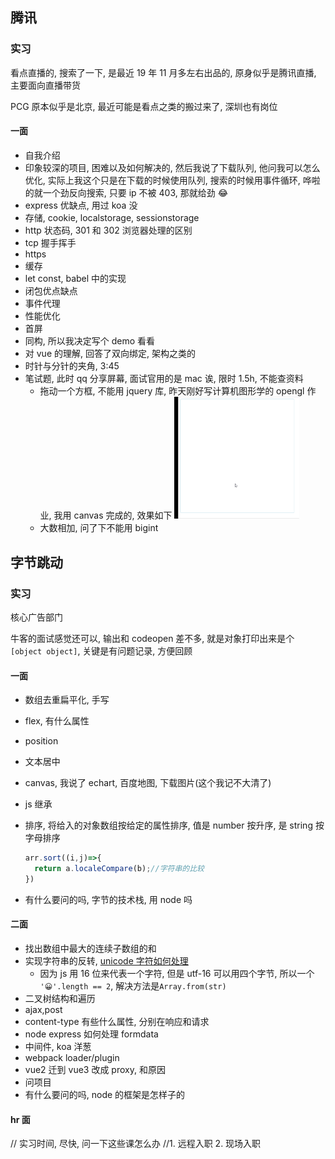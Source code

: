 ## 腾讯

### 实习

看点直播的, 搜索了一下, 是最近 19 年 11 月多左右出品的, 原身似乎是腾讯直播, 主要面向直播带货

PCG 原本似乎是北京, 最近可能是看点之类的搬过来了, 深圳也有岗位

#### 一面

- 自我介绍
- 印象较深的项目, 困难以及如何解决的, 然后我说了下载队列, 他问我可以怎么优化, 实际上我这个只是在下载的时候使用队列, 搜索的时候用事件循环, 哗啦的就一个劲反向搜索, 只要 ip 不被 403, 那就给劲 😂
- express 优缺点, 用过 koa 没
- 存储, cookie, localstorage, sessionstorage
- http 状态码, 301 和 302 浏览器处理的区别
- tcp 握手挥手
- https
- 缓存
- let const, babel 中的实现
- 闭包优点缺点
- 事件代理
- 性能优化
- 首屏
- 同构, 所以我决定写个 demo 看看
- 对 vue 的理解, 回答了双向绑定, 架构之类的
- 时针与分针的夹角, 3:45
- 笔试题, 此时 qq 分享屏幕, 面试官用的是 mac 诶, 限时 1.5h, 不能查资料
  - 拖动一个方框, 不能用 jquery 库, 昨天刚好写计算机图形学的 opengl 作业, 我用 canvas 完成的, 效果如下 <img src="../source/interview-1.gif" width="200"/>
  - 大数相加, 问了下不能用 bigint

## 字节跳动

### 实习

核心广告部门

牛客的面试感觉还可以, 输出和 codeopen 差不多, 就是对象打印出来是个`[object object]`, 关键是有问题记录, 方便回顾

#### 一面

- 数组去重扁平化, 手写
- flex, 有什么属性
- position
- 文本居中
- canvas, 我说了 echart, 百度地图, 下载图片(这个我记不大清了)
- js 继承
- 排序, 将给入的对象数组按给定的属性排序, 值是 number 按升序, 是 string 按字母排序

  ```JavaScript
  arr.sort((i,j)=>{
    return a.localeCompare(b);//字符串的比较
  })
  ```

- 有什么要问的吗, 字节的技术栈, 用 node 吗

#### 二面

- 找出数组中最大的连续子数组的和
- 实现字符串的反转, [unicode 字符如何处理](http://www.alloyteam.com/2016/12/javascript-has-a-unicode-sinkhole/)
  - 因为 js 用 16 位来代表一个字符, 但是 utf-16 可以用四个字节, 所以一个 `'😀'.length == 2`, 解决方法是`Array.from(str)`
- 二叉树结构和遍历
- ajax,post
- content-type 有些什么属性, 分别在响应和请求
- node express 如何处理 formdata
- 中间件, koa 洋葱
- webpack loader/plugin
- vue2 迁到 vue3 改成 proxy, 和原因
- 问项目
- 有什么要问的吗, node 的框架是怎样子的

#### hr 面

// 实习时间, 尽快, 问一下这些课怎么办 //1. 远程入职 2. 现场入职
